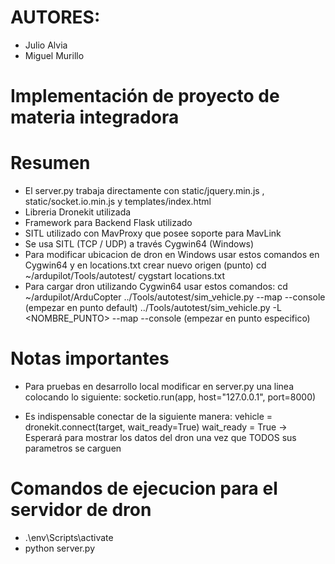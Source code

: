 # AUTORES: 
- Julio Alvia
- Miguel Murillo

# Implementación de proyecto de materia integradora 

# Resumen
- El server.py trabaja directamente con static/jquery.min.js , static/socket.io.min.js y templates/index.html
- Libreria Dronekit utilizada
- Framework para Backend Flask utilizado
- SITL utilizado con MavProxy que posee soporte para MavLink
- Se usa SITL (TCP / UDP) a través Cygwin64 (Windows)
- Para modificar ubicacion de dron en Windows usar estos comandos en Cygwin64 y en locations.txt crear nuevo origen (punto)
    cd ~/ardupilot/Tools/autotest/
    cygstart locations.txt
- Para cargar dron utilizando Cygwin64 usar estos comandos:
    cd ~/ardupilot/ArduCopter
    ../Tools/autotest/sim_vehicle.py --map --console (empezar en punto default)
    ../Tools/autotest/sim_vehicle.py -L <NOMBRE_PUNTO> --map --console (empezar en punto especifico)

# Notas importantes
- Para pruebas en desarrollo local modificar en server.py una linea colocando lo siguiente:
socketio.run(app, host="127.0.0.1", port=8000)

- Es indispensable conectar de la siguiente manera:
vehicle = dronekit.connect(target, wait_ready=True)
wait_ready = True -> Esperará para mostrar los datos del dron una vez que TODOS sus parametros se carguen

# Comandos de ejecucion para el servidor de dron
- .\env\Scripts\activate
- python server.py